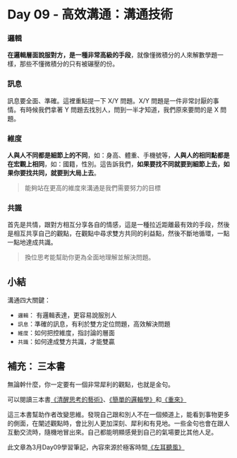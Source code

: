 # Day 09 - 高效溝通：溝通技術

### 邏輯

**在邏輯層面說服對方，是一種非常高級的手段**，就像懂微積分的人來解數學題一樣，那些不懂微積分的只有被碾壓的份。

### 訊息

訊息要全面、準確。這裡重點提一下 X/Y 問題。X/Y 問題是一件非常討厭的事情。有時候我們拿著 Y 問題去找別人，問到一半才知道，我們原來要問的是 X 問題。

### 維度

**人與人不同都是細節上的不同**，如：身高、體重、手機號等，**人與人的相同點都是在宏觀上相同**，如：國籍，性別。這告訴我們，**如果要找不同就要到細節上去，如果你要找共同，就要到大局上去**。

> 能夠站在更高的維度來溝通是我們需要努力的目標

### 共識

首先是共情，跟對方相互分享各自的情感，這是一種拉近距離最有效的手段，然後是相互共享自己的觀點，在觀點中尋求雙方共同的利益點，然後不斷地循環，一點一點地達成共識。

> 換位思考能幫助你更為全面地理解並解決問題。

## 小結

溝通四大關鍵：
- `邏輯`： 有邏輯表達，更容易說服別人
- `訊息`：準確的訊息，有利於雙方定位問題，高效解決問題
- `維度`：如何把控維度，指討論的層面
- `共識`：如何達成雙方共識，才能雙贏

## 補充： 三本書

無論幹什麼，你一定要有一個非常犀利的觀點，也就是金句。

可以閱讀三本書[《清醒思考的藝術》](https://book.douban.com/subject/26871359/)、[《簡單的邏輯學》](https://book.douban.com/subject/24754537/)和[《重來》](https://book.douban.com/subject/5320866/)

這三本書幫助作者改變思維。發現自己跟和別人不在一個頻道上，能看到事物更多的側面，在闡述觀點時，會比別人更加深刻、犀利和有見地。一些金句也會在跟人互動交流時，隨機地冒出來。自己都能明顯感覺到自己的氣場要比其他人足。

此文章為3月Day09學習筆記，內容來源於極客時間[《左耳聽風》](https://time.geekbang.org/column/article/32902)